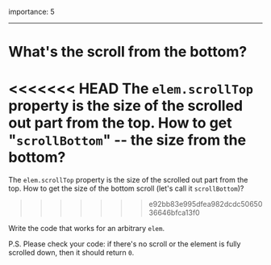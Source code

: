 importance: 5

---

# What's the scroll from the bottom?

<<<<<<< HEAD
The `elem.scrollTop` property is the size of the scrolled out part from the top. How to get "`scrollBottom`" -- the size from the bottom?
=======
The `elem.scrollTop` property is the size of the scrolled out part from the top. How to get the size of the bottom scroll (let's call it `scrollBottom`)?
>>>>>>> e92bb83e995dfea982dcdc5065036646bfca13f0

Write the code that works for an arbitrary `elem`.

P.S. Please check your code: if there's no scroll or the element is fully scrolled down, then it should return `0`.
